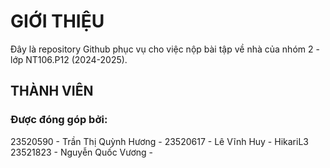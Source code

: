 # GIỚI THIỆU

Đây là repository Github phục vụ cho việc nộp bài tập về nhà của nhóm 2 - lớp NT106.P12 (2024-2025).

## THÀNH VIÊN

### Được đóng góp bởi:
23520590 - Trần Thị Quỳnh Hương - 
23520617 - Lê Vĩnh Huy          - HikariL3
23521823 - Nguyễn Quốc Vương    - 

